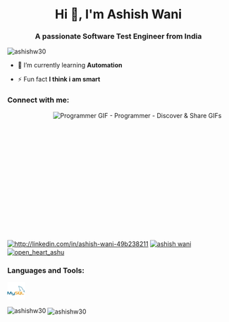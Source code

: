 <h1 align="center">Hi 👋, I'm Ashish Wani</h1>
<h3 align="center">A passionate Software Test Engineer from India</h3>

<p align="left"> <img src="https://komarev.com/ghpvc/?username=ashishw30&label=Profile%20views&color=0e75b6&style=flat" alt="ashishw30" /> </p>

- 🌱 I’m currently learning **Automation**

- ⚡ Fun fact **I think i am smart**

<h3 align="left">Connect with me:</h3>
<img align="right"src="https://media.tenor.com/NOYF3f82b_gAAAAC/programmer.gif" jsaction="VQAsE" class="sFlh5c pT0Scc iPVvYb" style="max-width: 400px; height: 291px; margin: 0px; width: 400px;" alt="Programmer GIF - Programmer - Discover &amp; Share GIFs" jsname="kn3ccd">
<p align="left">
<a href="https://linkedin.com/in/http://linkedin.com/in/ashish-wani-49b238211" target="blank"><img align="center" src="https://raw.githubusercontent.com/rahuldkjain/github-profile-readme-generator/master/src/images/icons/Social/linked-in-alt.svg" alt="http://linkedin.com/in/ashish-wani-49b238211" height="30" width="40" /></a>
<a href="https://fb.com/ashish wani" target="blank"><img align="center" src="https://raw.githubusercontent.com/rahuldkjain/github-profile-readme-generator/master/src/images/icons/Social/facebook.svg" alt="ashish wani" height="30" width="40" /></a>
<a href="https://instagram.com/open_heart_ashu" target="blank"><img align="center" src="https://raw.githubusercontent.com/rahuldkjain/github-profile-readme-generator/master/src/images/icons/Social/instagram.svg" alt="open_heart_ashu" height="30" width="40" /></a>
</p>

<h3 align="left">Languages and Tools:</h3>
<p align="left"> <a href="https://www.mysql.com/" target="_blank" rel="noreferrer"> <img src="https://raw.githubusercontent.com/devicons/devicon/master/icons/mysql/mysql-original-wordmark.svg" alt="mysql" width="40" height="40"/> </a> </p>

<p><img align="left" src="https://github-readme-stats.vercel.app/api/top-langs?username=ashishw30&show_icons=true&locale=en&layout=compact" alt="ashishw30" /></p>

<p>&nbsp;<img align="center" src="https://github-readme-stats.vercel.app/api?username=ashishw30&show_icons=true&locale=en" alt="ashishw30" /></p>

